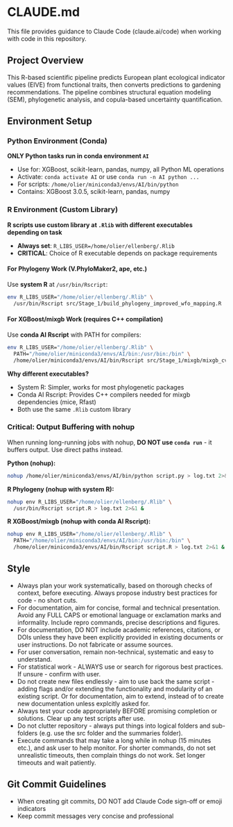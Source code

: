 # CLAUDE.md

This file provides guidance to Claude Code (claude.ai/code) when working with code in this repository.

## Project Overview

This R-based scientific pipeline predicts European plant ecological indicator values (EIVE) from functional traits, then converts predictions to gardening recommendations. The pipeline combines structural equation modeling (SEM), phylogenetic analysis, and copula-based uncertainty quantification.

## Environment Setup

### Python Environment (Conda)
**ONLY Python tasks run in conda environment `AI`**

- Use for: XGBoost, scikit-learn, pandas, numpy, all Python ML operations
- Activate: `conda activate AI` or use `conda run -n AI python ...`
- For scripts: `/home/olier/miniconda3/envs/AI/bin/python`
- Contains: XGBoost 3.0.5, scikit-learn, pandas, numpy

### R Environment (Custom Library)
**R scripts use custom library at `.Rlib` with different executables depending on task**

- **Always set**: `R_LIBS_USER=/home/olier/ellenberg/.Rlib`
- **CRITICAL**: Choice of R executable depends on package requirements

#### For Phylogeny Work (V.PhyloMaker2, ape, etc.)
Use **system R** at `/usr/bin/Rscript`:
```bash
env R_LIBS_USER="/home/olier/ellenberg/.Rlib" \
  /usr/bin/Rscript src/Stage_1/build_phylogeny_improved_wfo_mapping.R
```

#### For XGBoost/mixgb Work (requires C++ compilation)
Use **conda AI Rscript** with PATH for compilers:
```bash
env R_LIBS_USER="/home/olier/ellenberg/.Rlib" \
  PATH="/home/olier/miniconda3/envs/AI/bin:/usr/bin:/bin" \
  /home/olier/miniconda3/envs/AI/bin/Rscript src/Stage_1/mixgb/mixgb_cv_eval_parameterized.R
```

**Why different executables?**
- System R: Simpler, works for most phylogenetic packages
- Conda AI Rscript: Provides C++ compilers needed for mixgb dependencies (mice, Rfast)
- Both use the same `.Rlib` custom library

### Critical: Output Buffering with nohup

When running long-running jobs with nohup, **DO NOT use `conda run`** - it buffers output. Use direct paths instead.

**Python (nohup):**
```bash
nohup /home/olier/miniconda3/envs/AI/bin/python script.py > log.txt 2>&1 &
```

**R Phylogeny (nohup with system R):**
```bash
nohup env R_LIBS_USER="/home/olier/ellenberg/.Rlib" \
  /usr/bin/Rscript script.R > log.txt 2>&1 &
```

**R XGBoost/mixgb (nohup with conda AI Rscript):**
```bash
nohup env R_LIBS_USER="/home/olier/ellenberg/.Rlib" \
  PATH="/home/olier/miniconda3/envs/AI/bin:/usr/bin:/bin" \
  /home/olier/miniconda3/envs/AI/bin/Rscript script.R > log.txt 2>&1 &
```

## Style

- Always plan your work systematically, based on thorough checks of context, before executing. Always propose industry best practices for code - no short cuts.
- For documentation, aim for concise, formal and technical presentation. Avoid any FULL CAPS or emotional language or exclamation marks and informality. Include repro commands, precise descriptions and figures.
- For documentation, DO NOT include academic references, citations, or DOIs unless they have been explicitly provided in existing documents or user instructions. Do not fabricate or assume sources.
- For user conversation, remain non-technical, systematic and easy to understand.
- For statistical work - ALWAYS use or search for rigorous best practices. If unsure - confirm with user.
- Do not create new files endlessly - aim to use back the same script - adding flags and/or extending the functionality and modularity of an existing script. Or for documentation, aim to extend, instead of to create new documentation unless explcitly asked for.
- Always test your code appropriately BEFORE promising completion or solutions. Clear up any test scripts after use.
- Do not clutter repository - always put things into logical folders and sub-folders (e.g. use the src folder and the summaries folder).
- Execute commands that may take a long while in nohup (15 minutes etc.), and ask user to help monitor. For shorter commands, do not set unrealistic timeouts, then complain things do not work. Set longer timeouts and wait patiently. 

## Git Commit Guidelines

- When creating git commits, DO NOT add Claude Code sign-off or emoji indicators
- Keep commit messages very concise and professional
